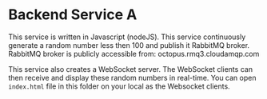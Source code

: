 # Backend Service A

This service is written in Javascript (nodeJS).
This service  continuously generate a random number less then 100 and publish it RabbitMQ broker.
RabbitMQ broker is publicly accessible from: octopus.rmq3.cloudamqp.com 

This service also creates a WebSocket server.
The WebSocket clients can then receive and display these random numbers in real-time.
You can open `index.html` file in this folder on your local as the Websocket clients.